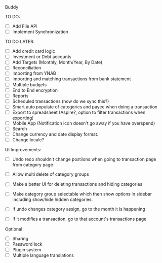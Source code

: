 Buddy


TO DO:
- [ ] Add File API
- [ ] Implement Synchronization

TO DO LATER:
- [ ] Add credit card logic
- [ ] Investment or Debt accounts
- [ ] Add Targets (Monthly, Month/Year, By Date)
- [ ] Reconciliation
- [ ] Importing from YNAB
- [ ] Importing and matching transactions from bank statement
- [ ] Multiple budgets
- [ ] End to End encryption
- [ ] Reports
- [ ] Scheduled transactions (how do we sync this?)
- [ ] Smart auto populate of categories and payee when doing a transaction
- [ ] Export to spreadsheet (Aspire?, option to filter transactions when exporting)
- [ ] Mobile App (Notification icon doesn't go away if you have overspend)
- [ ] Search
- [ ] Change currency and date display format. 
- [ ] Change locale?

UI Improvements:
- [ ] Undo redo shouldn't change postiions when going to transaction page from category page
- [ ] Allow multi delete of category groups
- [ ] Make a better UI for deleting transactions and hiding categories
- [ ] Make category group selectable which then show options in sidebar including show/hide hidden categories.
- [ ] If undo changes category assign, go to the month it is happening
- [ ] If it modifies a transaction, go to that account's transactions page


Optional
- [ ] Sharing
- [ ] Password lock
- [ ] Plugin system
- [ ] Multiple language translations